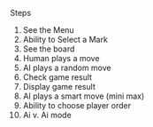 Steps

1. See the Menu
2. Ability to Select a Mark
3. See the board
4. Human plays a move
5. AI plays a random move
6. Check game result
7. Display game result
8. AI plays a smart move (mini max)
9. Ability to choose player order
10. Ai v. Ai mode
